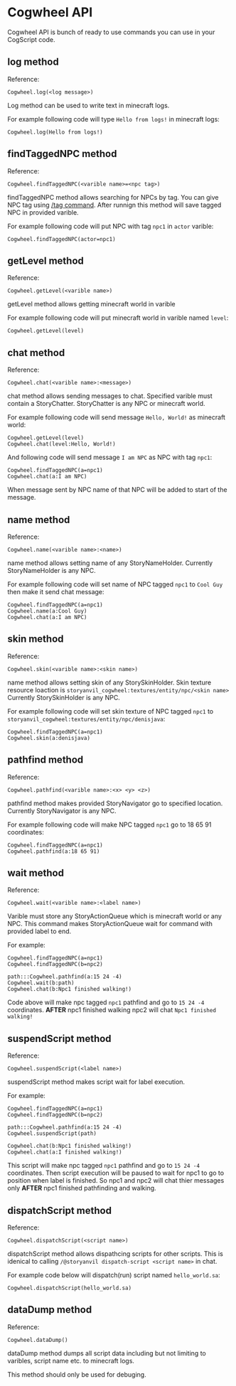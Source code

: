 # Cogwheel API
Cogwheel API is bunch of ready to use commands you can use in your CogScript code.

## log method
Reference:
```
Cogwheel.log(<log message>)
```

Log method can be used to write text in minecraft logs.

For example following code will type `Hello from logs!` in minecraft logs:
```
Cogwheel.log(Hello from logs!)
```

## findTaggedNPC method
Reference:
```
Cogwheel.findTaggedNPC(<varible name>=<npc tag>)
```

findTaggedNPC method allows searching for NPCs by tag. You can give NPC tag using [/tag command](https://minecraft.wiki/w/Commands/tag). After runnign this method will save tagged NPC in provided varible.

For example following code will put NPC with tag `npc1` in `actor` varible:
```
Cogwheel.findTaggedNPC(actor=npc1)
```

## getLevel method
Reference:
```
Cogwheel.getLevel(<varible name>)
```

getLevel method allows getting minecraft world in varible

For example following code will put minecraft world in varible named `level`:
```
Cogwheel.getLevel(level)
```

## chat method
Reference:
```
Cogwheel.chat(<varible name>:<message>)
```

chat method allows sending messages to chat. Specified varible must contain a StoryChatter.
StoryChatter is any NPC or minecraft world.

For example following code will send message `Hello, World!` as minecraft world:
```
Cogwheel.getLevel(level)
Cogwheel.chat(level:Hello, World!)
```
And following code will send message `I am NPC` as NPC with tag `npc1`:
```
Cogwheel.findTaggedNPC(a=npc1)
Cogwheel.chat(a:I am NPC)
```

When message sent by NPC name of that NPC will be added to start of the message.

## name method
Reference:
```
Cogwheel.name(<varible name>:<name>)
```

name method allows setting name of any StoryNameHolder.
Currently StoryNameHolder is any NPC.

For example following code will set name of NPC tagged `npc1` to `Cool Guy` then make it send chat message:
```
Cogwheel.findTaggedNPC(a=npc1)
Cogwheel.name(a:Cool Guy)
Cogwheel.chat(a:I am NPC)
```

## skin method
Reference:
```
Cogwheel.skin(<varible name>:<skin name>)
```

name method allows setting skin of any StorySkinHolder.
Skin texture resource loaction is `storyanvil_cogwheel:textures/entity/npc/<skin name>`
Currently StorySkinHolder is any NPC.

For example following code will set skin texture of NPC tagged `npc1` to `storyanvil_cogwheel:textures/entity/npc/denisjava`:
```
Cogwheel.findTaggedNPC(a=npc1)
Cogwheel.skin(a:denisjava)
```

## pathfind method
Reference:
```
Cogwheel.pathfind(<varible name>:<x> <y> <z>)
```

pathfind method makes provided StoryNavigator go to specified location.
Currently StoryNavigator is any NPC.

For example following code will make NPC tagged `npc1` go to 18 65 91 coordinates:
```
Cogwheel.findTaggedNPC(a=npc1)
Cogwheel.pathfind(a:18 65 91)
```

## wait method
Reference:
```
Cogwheel.wait(<varible name>:<label name>)
```
Varible must store any StoryActionQueue which is minecraft world or any NPC. This command makes StoryActionQueue wait for command with provided label to end.

For example:
```
Cogwheel.findTaggedNPC(a=npc1)
Cogwheel.findTaggedNPC(b=npc2)

path:::Cogwheel.pathfind(a:15 24 -4)
Cogwheel.wait(b:path)
Cogwheel.chat(b:Npc1 finished walking!)
```

Code above will make npc tagged `npc1` pathfind and go to `15 24 -4` coordinates.
**AFTER** npc1 finished walking npc2 will chat `Npc1 finished walking!`

## suspendScript method
Reference:
```
Cogwheel.suspendScript(<label name>)
```

suspendScript method makes script wait for label execution.

For example:
```
Cogwheel.findTaggedNPC(a=npc1)
Cogwheel.findTaggedNPC(b=npc2)

path:::Cogwheel.pathfind(a:15 24 -4)
Cogwheel.suspendScript(path)

Cogwheel.chat(b:Npc1 finished walking!)
Cogwheel.chat(a:I finished walking!)
```
This script will make npc tagged `npc1` pathfind and go to `15 24 -4` coordinates.
Then script execution will be paused to wait for npc1 to go to position when label is finished.
So npc1 and npc2 will chat thier messages only **AFTER** npc1 finished pathfinding and walking.

## dispatchScript method
Reference:
```
Cogwheel.dispatchScript(<script name>)
```

dispatchScript method allows dispathcing scripts for other scripts.
This is idenical to calling `/@storyanvil dispatch-script <script name>` in chat.

For example code below will dispatch(run) script named `hello_world.sa`:
```
Cogwheel.dispatchScript(hello_world.sa)
```

## dataDump method
Reference:
```
Cogwheel.dataDump()
```

dataDump method dumps all script data including but not limiting to varibles, script name etc. to minecraft logs.

This method should only be used for debuging.
